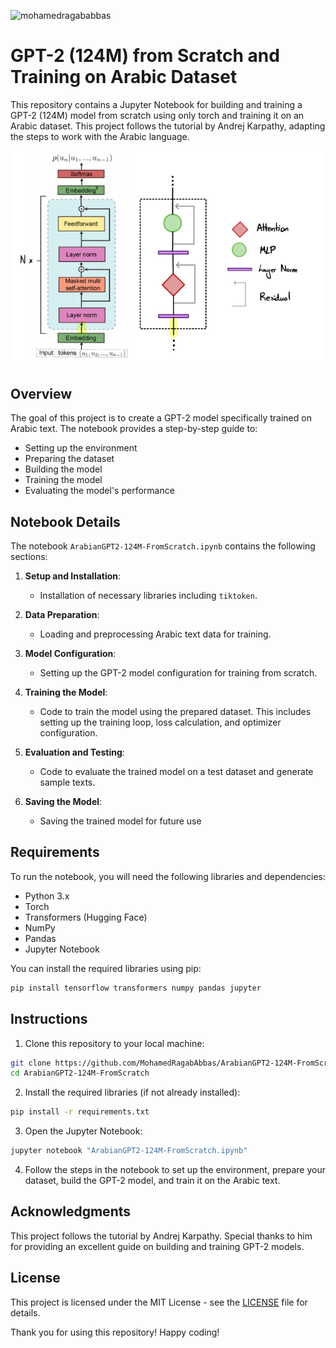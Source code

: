 <div align="left" >
  <p align="left"> <img src="https://komarev.com/ghpvc/?username=arabiangpt&label=Profile%20views&color=0e75b6&style=flat" alt="mohamedragababbas" /> </p>
</div>

# GPT-2 (124M) from Scratch and Training on Arabic Dataset

This repository contains a Jupyter Notebook for building and training a GPT-2 (124M) model from scratch using only torch and training it on an Arabic dataset. This project follows the tutorial by Andrej Karpathy, adapting the steps to work with the Arabic language.

![GPT-2 Model](data/images/gpt_arch.png)

## Overview

The goal of this project is to create a GPT-2 model specifically trained on Arabic text. The notebook provides a step-by-step guide to:
- Setting up the environment
- Preparing the dataset
- Building the model
- Training the model
- Evaluating the model's performance

## Notebook Details

 The notebook `ArabianGPT2-124M-FromScratch.ipynb` contains the following sections:

1. **Setup and Installation**:
    - Installation of necessary libraries including `tiktoken`.

2. **Data Preparation**:
    - Loading and preprocessing Arabic text data for training.

3. **Model Configuration**:
    - Setting up the GPT-2 model configuration for training from scratch.

4. **Training the Model**:
    - Code to train the model using the prepared dataset. This includes setting up the training loop, loss calculation, and optimizer configuration.

5. **Evaluation and Testing**:
    - Code to evaluate the trained model on a test dataset and generate sample texts.

6. **Saving the Model**:
    - Saving the trained model for future use


## Requirements

To run the notebook, you will need the following libraries and dependencies:

- Python 3.x
- Torch
- Transformers (Hugging Face)
- NumPy
- Pandas
- Jupyter Notebook

You can install the required libraries using pip:

```bash
pip install tensorflow transformers numpy pandas jupyter
```

## Instructions

1. Clone this repository to your local machine:

```bash
git clone https://github.com/MohamedRagabAbbas/ArabianGPT2-124M-FromScratch.git
cd ArabianGPT2-124M-FromScratch
```

2. Install the required libraries (if not already installed):

```bash
pip install -r requirements.txt
```

3. Open the Jupyter Notebook:

```bash
jupyter notebook "ArabianGPT2-124M-FromScratch.ipynb"
```

4. Follow the steps in the notebook to set up the environment, prepare your dataset, build the GPT-2 model, and train it on the Arabic text.

## Acknowledgments

This project follows the tutorial by Andrej Karpathy. Special thanks to him for providing an excellent guide on building and training GPT-2 models.

## License

This project is licensed under the MIT License - see the [LICENSE](LICENSE) file for details.

Thank you for using this repository! Happy coding!
